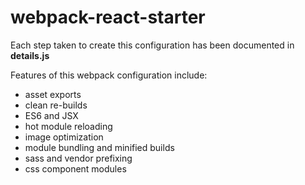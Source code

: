 # webpack-react-starter

Each step taken to create this configuration has been documented in **details.js**

Features of this webpack configuration include:

- asset exports
- clean re-builds
- ES6 and JSX
- hot module reloading
- image optimization
- module bundling and minified builds
- sass and vendor prefixing
- css component modules

